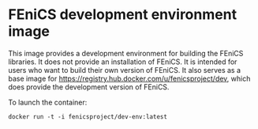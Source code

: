 # FEniCS development environment image

This image provides a development environment for building the FEniCS
libraries. It does not provide an installation of FEniCS. It is
intended for users who want to build their own version of FEniCS. It
also serves as a base image for
<https://registry.hub.docker.com/u/fenicsproject/dev>, which does
provide the development version of FEniCS.

To launch the container:

    docker run -t -i fenicsproject/dev-env:latest
